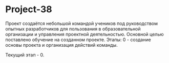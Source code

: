 # Project-38
Проект создаётся небольшой командой учеников под руководством опытных разработчиков для пользования в образовательной организации и управления проектной деятельностью. 
Основной целью поставлено обучение на созданном проекте.
Этапы:
0 - создание основы проекта и организация действий команды.










Текущий этап - 0.
